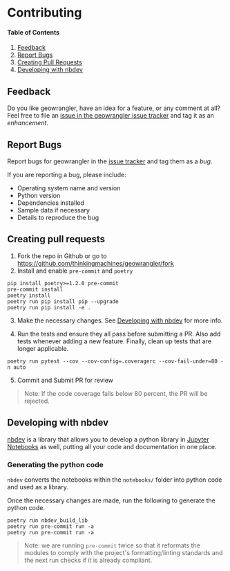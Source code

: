# Contributing

#### Table of Contents

1. [Feedback](#feedback)
2. [Report Bugs](#report-bugs)
3. [Creating Pull Requests](#creating-pull-requests)
4. [Developing with nbdev](#developing-with-nbdev)

## Feedback

Do you like geowrangler, have an idea for a feature, or any comment at all? Feel free to file an [issue in the geowrangler issue tracker](https://github.com/thinkingmachines/geowrangler/issues) and tag it as an _enhancement_. 

## Report Bugs

Report bugs for geowrangler in the [issue tracker](https://github.com/thinkingmachines/geowrangler/issues) and tag them as a _bug_.

If you are reporting a bug, please include:

- Operating system name and version
- Python version
- Dependencies installed
- Sample data if necessary
- Details to reproduce the bug

## Creating pull requests

1. Fork the repo in Github or go to https://github.com/thinkingmachines/geowrangler/fork
2. Install and enable `pre-commit` and `poetry`

```
pip install poetry>=1.2.0 pre-commit
pre-commit install
poetry install
poetry run pip install pip --upgrade
poetry run pip install -e .
```

3. Make the necessary changes. See [Developing with nbdev](#developing-with-nbdev) for more info.

4. Run the tests and ensure they all pass before submitting a PR. Also add tests whenever adding a new feature. Finally, clean up tests that are longer applicable.

```
poetry run pytest --cov --cov-config=.coveragerc --cov-fail-under=80 -n auto
```

5. Commit and Submit PR for review

> Note:  If the code coverage falls below 80 percent, the PR will be rejected.
## Developing with nbdev

[nbdev](https://nbdev.fast.ai) is a library that allows you to develop a python library in [Jupyter Notebooks](https://jupyter.org/) as well, putting all your code and documentation in one place.


### Generating the python code

`nbdev` converts the notebooks within the `notebooks/` folder into python code and used as a library.

Once the necessary changes are made, run the following to generate the python code.

```
poetry run nbdev_build_lib
poetry run pre-commit run -a
poetry run pre-commit run -a
```
> Note: we are running `pre-commit` twice so that it reformats the modules to comply with the project's formatting/linting standards and the next run checks if it is already compliant. 


